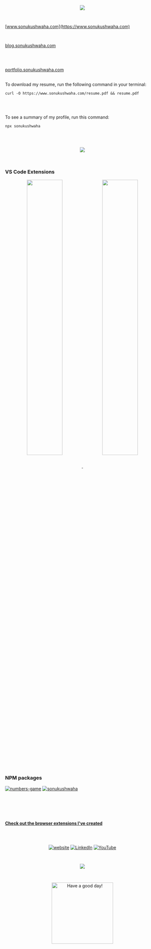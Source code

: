 
<br>

<!--

![image](https://github.com/iamsonukushwaha/iamsonukushwaha/assets/51280276/dde456e7-35ae-4572-8787-4ab3dd1c832b)

-->

<p align="center">
  <a href="https://sonukushwaha.com/resume.pdf"><img src="https://github.com/iamsonukushwaha/iamsonukushwaha/assets/51280276/dde456e7-35ae-4572-8787-4ab3dd1c832b"/></a>
</p>

<br>


[www.sonukushwaha.com](https://www.sonukushwaha.com)

<br>


[blog.sonukushwaha.com](https://blog.sonukushwaha.com)

<br>
<br>

[portfolio.sonukushwaha.com](https://portfolio.sonukushwaha.com)
<br>
<br>

To download my resume, run the following command in your terminal:
```
curl -O https://www.sonukushwaha.com/resume.pdf && resume.pdf
```

<br>
<br>


To see a summary of my profile, run this command:
```
npx sonukushwaha
```


<br/>
<br/>


<p align="center">
  <a href="https://sonukushwaha.com/resume.pdf"><img src="https://github-profile-summary-cards.vercel.app/api/cards/profile-details?username=iamsonukushwaha&theme=vue"/></a>
</p>

<!-- 

<p align="center">
	<a href="https://sonukushwaha.com/resume.pdf"><img width="48%" src="https://github-readme-stats.vercel.app/api?username=iamsonukushwaha&show_icons=true&theme=vue" />
	<img width="48%" src="https://github-readme-streak-stats.herokuapp.com/?user=iamsonukushwaha&theme=vue" /></a>
</p>


[Find more activities here](https://metrics.lecoq.io/about/iamsonukushwaha)


-->

<br/>

### VS Code Extensions 

<p align="center">
<a href="https://marketplace.visualstudio.com/items?itemName=flyingsonu.flyingsonu-dark"><img align="center" width="48%"  src="https://github-readme-stats.vercel.app/api/pin/?username=iamsonukushwaha&repo=flyingsonu-theme&theme=buefy" />
</a> 
<a href="https://marketplace.visualstudio.com/items?itemName=SonuKumarKushwaha.search-sonu-blog"><img align="center" width="48%"  src="https://github-readme-stats.vercel.app/api/pin/?username=iamsonukushwaha&repo=search-sonu-blog&theme=buefy" />
</a> 
</p>
<br /><br />

### NPM packages 

[![numbers-game](https://nodei.co/npm/numbers-game.png?compact=true)](https://www.npmjs.com/package/numbers-game)
[![sonukushwaha](https://nodei.co/npm/sonukushwaha.png?compact=true)](https://www.npmjs.com/package/sonukushwaha)

<br><br><br><br>

**[Check out the browser extensions I've created](https://microsoftedge.microsoft.com/addons/search?developer=singlebucks)**

<br/><br/>

<p align="center">
	<a href="https://singlebucks.blogspot.com"><img src="https://img.shields.io/badge/Website-blueviolet?style=flat&logo=google-chrome&logoColor=white" alt="website"></a>
	<a href="https://www.linkedin.com/in/sonukumarkushwaha/"><img src="https://img.shields.io/badge/LinkedIn--_.svg?style=social&logo=linkedin" alt="LinkedIn"></a>
	<a href="https://www.youtube.com/@flyingsonu736"><img src="https://img.shields.io/youtube/channel/subscribers/UCugIYeIc-HzCp-SZxRwuQbA?label=YouTube&style=social&logo=YouTube" alt="YouTube"></a>
</p>

<br>

<p align="center">
  <a href="https://sonukushwaha.com/resume.pdf"><img src="https://raw.githubusercontent.com/iamsonukushwaha/q1/main/qt.png?token=GHSAT0AAAAAACMDDCVS7DD6V23FMPUR3NKAZSIXO2Q"/></a>
</p>


<br>
<p align="center">
<a href="https://www.youtube.com/watch?v=0VxMA4OwBJY&list=PLPTNm43hfM6GMumQgq0IQC2z4nnb55GVD"><img alt="Have a good day!" src="https://media.giphy.com/media/WQOFQXuVEZ90MtDdsx/giphy.gif" width="200px"></a>
</p>

<br>


